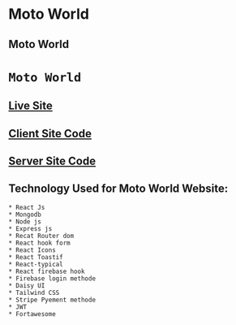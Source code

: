 # Moto World
## Moto World
# `Moto World`

## [Live Site](https://moto-world-a9ab6.web.app/)

## [Client Site Code]()
## [Server Site Code]()


## Technology Used for Moto World Website:
    * React Js
    * Mongodb
    * Node js 
    * Express js
    * Recat Router dom
    * React hook form
    * React Icons
    * React Toastif
    * React-typical
    * React firebase hook
    * Firebase login methode
    * Daisy UI
    * Tailwind CSS
    * Stripe Pyement methode
    * JWT
    * Fortawesome
